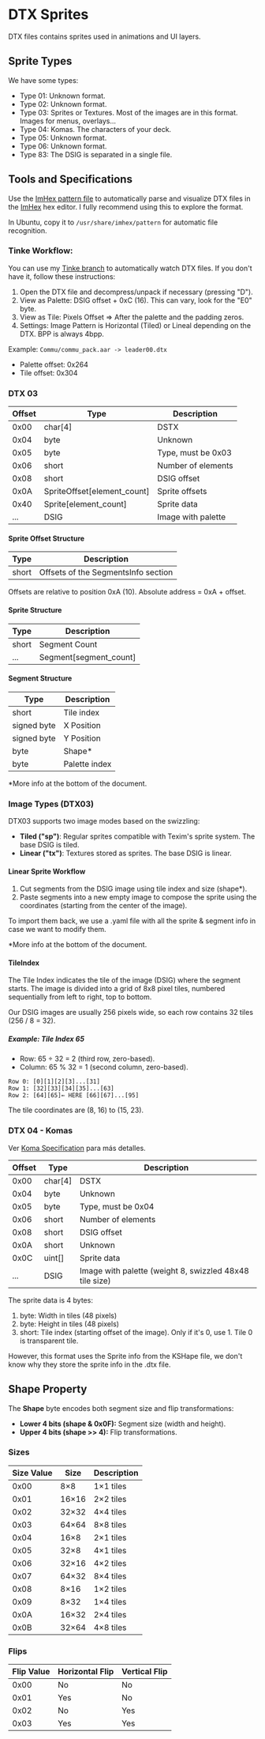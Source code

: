 # DTX Sprites

DTX files contains sprites used in animations and UI layers. 

## Sprite Types 
We have some types:

- Type 01: Unknown format.
- Type 02: Unknown format.
- Type 03: Sprites or Textures. Most of the images are in this format. Images for menus, overlays...
- Type 04: Komas. The characters of your deck.
- Type 05: Unknown format.
- Type 06: Unknown format.
- Type 83: The DSIG is separated in a single file.

## Tools and Specifications

Use the [ImHex pattern file](./dtx.hexpat) to automatically parse and visualize DTX files in the [ImHex](https://imhex.werwolv.net/) hex editor. I fully recommend using this to explore the format.

In Ubuntu, copy it to `/usr/share/imhex/pattern` for automatic file recognition.

### Tinke Workflow:

You can use my [Tinke branch](https://github.com/priverop/tinke/tree/feat/jus_dtx) to automatically watch DTX files. If you don't have it, follow these instructions:

1. Open the DTX file and decompress/unpack if necessary (pressing "D").
2. View as Palette: DSIG offset + 0xC (16). This can vary, look for the "E0" byte.
3. View as Tile: Pixels Offset => After the palette and the padding zeros.
4. Settings: Image Pattern is Horizontal (Tiled) or Lineal depending on the DTX. BPP is always 4bpp.

Example: `Commu/commu_pack.aar -> leader00.dtx`

- Palette offset: 0x264
- Tile offset: 0x304 

### DTX 03

| Offset | Type                        | Description        |
| ------ | --------------------------- | ------------------ |
| 0x00   | char[4]                     | DSTX               |
| 0x04   | byte                        | Unknown            |
| 0x05   | byte                        | Type, must be 0x03 |
| 0x06   | short                       | Number of elements |
| 0x08   | short                       | DSIG offset        |
| 0x0A   | SpriteOffset[element_count] | Sprite offsets     |
| 0x40   | Sprite[element_count]       | Sprite data        |
| ...    | DSIG                        | Image with palette |

#### Sprite Offset Structure

| Type  | Description                         |
| ----- | ----------------------------------- |
| short | Offsets of the SegmentsInfo section |

Offsets are relative to position 0xA (10). Absolute address = 0xA + offset.

#### Sprite Structure

| Type  | Description            |
| ----- | ---------------------- |
| short | Segment Count          |
| ...   | Segment[segment_count] |

#### Segment Structure

| Type        | Description   |
| ----------- | ------------- |
| short       | Tile index    |
| signed byte | X Position    |
| signed byte | Y Position    |
| byte        | Shape*        |
| byte        | Palette index |

*More info at the bottom of the document.

### Image Types (DTX03)

DTX03 supports two image modes based on the swizzling:
- **Tiled ("sp")**: Regular sprites compatible with Texim's sprite system. The base DSIG is tiled.
- **Linear ("tx")**: Textures stored as sprites. The base DSIG is linear.

#### Linear Sprite Workflow

1. Cut segments from the DSIG image using tile index and size (shape*).
2. Paste segments into a new empty image to compose the sprite using the coordinates (starting from the center of the image).

To import them back, we use a .yaml file with all the sprite & segment info in case we want to modify them.

*More info at the bottom of the document.

#### TileIndex

The Tile Index indicates the tile of the image (DSIG) where the segment starts. The image is divided into a grid of 8x8 pixel tiles, numbered sequentially from left to right, top to bottom.

Our DSIG images are usually 256 pixels wide, so each row contains 32 tiles (256 / 8 = 32). 

##### Example: Tile Index 65 

- Row: 65 ÷ 32 = 2 (third row, zero-based).
- Column: 65 % 32 = 1 (second column, zero-based).

```
Row 0: [0][1][2][3]...[31]
Row 1: [32][33][34][35]...[63]
Row 2: [64][65]← HERE [66][67]...[95]
```

The tile coordinates are (8, 16) to (15, 23).

### DTX 04 - Komas

Ver [Koma Specification](Koma-Specification.md) para más detalles.

| Offset | Type    | Description                                             |
| ------ | ------- | ------------------------------------------------------- |
| 0x00   | char[4] | DSTX                                                    |
| 0x04   | byte    | Unknown                                                 |
| 0x05   | byte    | Type, must be 0x04                                      |
| 0x06   | short   | Number of elements                                      |
| 0x08   | short   | DSIG offset                                             |
| 0x0A   | short   | Unknown                                                 |
| 0x0C   | uint[]  | Sprite data                                             |
| ...    | DSIG    | Image with palette (weight 8, swizzled 48x48 tile size) |

The sprite data is 4 bytes:

1. byte: Width in tiles (48 pixels)
2. byte: Height in tiles (48 pixels)
3. short: Tile index (starting offset of the image). Only if it's 0, use 1. Tile 0 is transparent tile.

However, this format uses the Sprite info from the KSHape file, we don't know why they store the sprite info in the .dtx file.

## Shape Property

The **Shape** byte encodes both segment size and flip transformations:
- **Lower 4 bits (shape & 0x0F):** Segment size (width and height).
- **Upper 4 bits (shape >> 4):** Flip transformations.

### Sizes

| Size Value | Size  | Description |
| ---------- | ----- | ----------- |
| 0x00       | 8×8   | 1×1 tiles   |
| 0x01       | 16×16 | 2×2 tiles   |
| 0x02       | 32×32 | 4×4 tiles   |
| 0x03       | 64×64 | 8×8 tiles   |
| 0x04       | 16×8  | 2×1 tiles   |
| 0x05       | 32×8  | 4×1 tiles   |
| 0x06       | 32×16 | 4×2 tiles   |
| 0x07       | 64×32 | 8×4 tiles   |
| 0x08       | 8×16  | 1×2 tiles   |
| 0x09       | 8×32  | 1×4 tiles   |
| 0x0A       | 16×32 | 2×4 tiles   |
| 0x0B       | 32×64 | 4×8 tiles   |

### Flips

| Flip Value | Horizontal Flip | Vertical Flip |
| ---------- | --------------- | ------------- |
| 0x00       | No              | No            |
| 0x01       | Yes             | No            |
| 0x02       | No              | Yes           |
| 0x03       | Yes             | Yes           |
